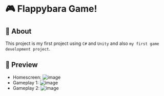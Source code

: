# 🎮 Flappybara Game!


## 💭 About
This project is my first project using `C#` and `Unity` and also `my first game development project`.

## 🚀 Preview
- Homescreen:
![image](https://github.com/jmlandi/Flappybara-Game/assets/98327875/f699c8aa-d53b-487e-9460-ac1e046756eb)
- Gameplay 1:
![image](https://github.com/jmlandi/Flappybara-Game/assets/98327875/37105454-b711-478c-9372-b3b3adb86e67)
- Gameplay 2:
![image](https://github.com/jmlandi/Flappybara-Game/assets/98327875/c846e683-9081-4257-b24c-d8ed677d6d46)

